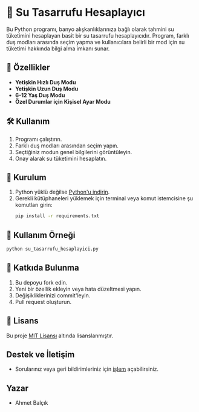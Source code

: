 # 🚿 Su Tasarrufu Hesaplayıcı

Bu Python programı, banyo alışkanlıklarınıza bağlı olarak tahmini su tüketimini hesaplayan basit bir su tasarrufu hesaplayıcıdır. Program, farklı duş modları arasında seçim yapma ve kullanıcılara belirli bir mod için su tüketimi hakkında bilgi alma imkanı sunar.

## 🌟 Özellikler

- **Yetişkin Hızlı Duş Modu**
- **Yetişkin Uzun Duş Modu**
- **6-12 Yaş Duş Modu**
- **Özel Durumlar için Kişisel Ayar Modu**

## 🛠️ Kullanım

1. Programı çalıştırın.
2. Farklı duş modları arasından seçim yapın.
3. Seçtiğiniz modun genel bilgilerini görüntüleyin.
4. Onay alarak su tüketimini hesaplatın.

## 🚀 Kurulum

1. Python yüklü değilse [Python'u indirin](https://www.python.org/downloads/).
2. Gerekli kütüphaneleri yüklemek için terminal veya komut istemcisine şu komutları girin:
   ```bash
   pip install -r requirements.txt
   ```

## 🎯 Kullanım Örneği
```bash
python su_tasarrufu_hesaplayici.py
```

## 🤝 Katkıda Bulunma
1. Bu depoyu fork edin.
2. Yeni bir özellik ekleyin veya hata düzeltmesi yapın.
3. Değişikliklerinizi commit'leyin.
4. Pull request oluşturun.

## 📄 Lisans
Bu proje [MIT Lisansı](LICENSE.md) altında lisanslanmıştır.

## Destek ve İletişim
- Sorularınız veya geri bildirimleriniz için [işlem](https://github.com/ahmetbalcik/hastalik-tahmini-uygulamasi/issues) açabilirsiniz.

## Yazar
- Ahmet Balçık

